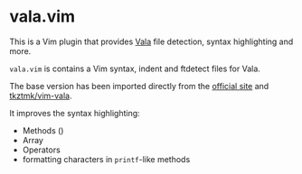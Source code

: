 # vala.vim

This is a Vim plugin that provides [Vala][vala] file detection, syntax highlighting and more.

`vala.vim` is contains a Vim syntax, indent and ftdetect files for Vala.

The base version has been imported directly from the [official site][vala-vim] and [tkztmk/vim-vala][tkztmk].

It improves the syntax highlighting:

* Methods ()
* Array<type>
* Operators
* formatting characters in `printf`-like methods

[vala]:https://wiki.gnome.org/Projects/Vala
[vala-vim]:https://wiki.gnome.org/Projects/Vala/Vim
[tkztmk]:https://github.com/tkztmk/vim-vala
